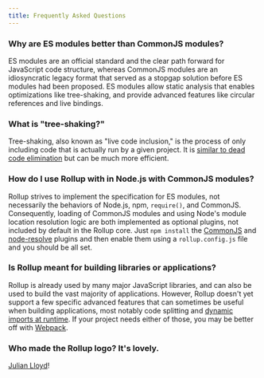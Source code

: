 ```yaml
---
title: Frequently Asked Questions
---
```


### Why are ES modules better than CommonJS modules?

ES modules are an official standard and the clear path forward for JavaScript code structure, whereas CommonJS modules are an idiosyncratic legacy format that served as a stopgap solution before ES modules had been proposed. ES modules allow static analysis that enables optimizations like tree-shaking, and provide advanced features like circular references and live bindings.

### What is "tree-shaking?"

Tree-shaking, also known as "live code inclusion," is the process of only including code that is actually run by a given project. It is [similar to dead code elimination](https://medium.com/@Rich_Harris/tree-shaking-versus-dead-code-elimination-d3765df85c80#.jnypozs9n) but can be much more efficient.

### How do I use Rollup with in Node.js with CommonJS modules?

Rollup strives to implement the specification for ES modules, not necessarily the behaviors of Node.js, npm, `require()`, and CommonJS. Consequently, loading of CommonJS modules and using Node's module location resolution logic are both implemented as optional plugins, not included by default in the Rollup core. Just `npm install` the [CommonJS](https://github.com/rollup/rollup-plugin-commonjs) and [node-resolve](https://github.com/rollup/rollup-plugin-node-resolve) plugins and then enable them using a `rollup.config.js` file and you should be all set.

### Is Rollup meant for building libraries or applications?

Rollup is already used by many major JavaScript libraries, and can also be used to build the vast majority of applications. However, Rollup doesn't yet support a few specific advanced features that can sometimes be useful when building applications, most notably code splitting and [dynamic imports at runtime](https://github.com/tc39/proposal-dynamic-import). If your project needs either of those, you may be better off with [Webpack](https://webpack.js.org/).

### Who made the Rollup logo? It's lovely.

[Julian Lloyd](https://twitter.com/jlmakes)!
